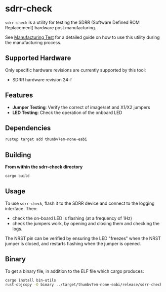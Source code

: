 # sdrr-check

`sdrr-check` is a utility for testing the SDRR (Software Defined ROM Replacement) hardware post manufacturing.

See [Manufacturing Test](/docs/MANUFACTURING-TEST.md) for a detailed guide on how to use this utility during the manufacturing process.

## Supported Hardware

Only specific hardware revisions are currently supported by this tool:

- SDRR hardware revision 24-f

## Features

- **Jumper Testing**: Verify the correct  of image/set and X1/X2 jumpers
- **LED Testing**: Check the operation of the onboard LED

## Dependencies

```bash
rustup target add thumbv7em-none-eabi
```

## Building

**From within the sdrr-check directory**

```bash
cargo build
```

## Usage

To use `sdrr-check`, flash it to the SDRR device and connect to the logging interface. Then:

- check the on-board LED is flashing (at a frequency of 1Hz)
- check the jumpers work, by opening and closing them and checking the logs.

The NRST pin can be verified by ensuring the LED "freezes" when the NRST jumper is closed, and restarts flashing when the jumper is opened.

## Binary

To get a binary file, in addition to the ELF file which cargo produces:

```bash
cargo install bin-utils
rust-objcopy -O binary ../target/thumbv7em-none-eabi/release/sdrr-check /tmp/sdrrcheck.bin
```

